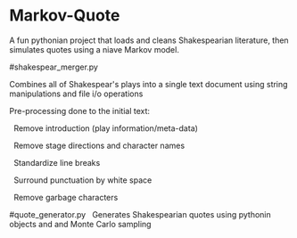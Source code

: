# Markov-Quote
A fun pythonian project that loads and cleans Shakespearian literature, then simulates quotes using a niave Markov model.

#shakespear_merger.py
  
  Combines all of Shakespear's plays into a single text document using string manipulations and file i/o operations
  
  Pre-processing done to the initial text:
  
  &nbsp;&nbsp;Remove introduction (play information/meta-data)

  &nbsp;&nbsp;Remove stage directions and character names
    
  &nbsp;&nbsp;Standardize line breaks
    
  &nbsp;&nbsp;Surround punctuation by white space 
    
  &nbsp;&nbsp;Remove garbage characters 


#quote_generator.py
  &nbsp;&nbsp;Generates Shakespearian quotes using pythonin objects and and Monte Carlo sampling


